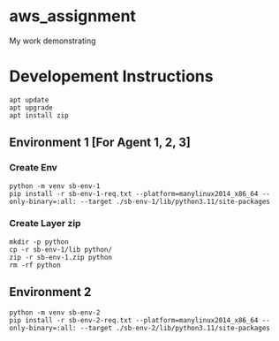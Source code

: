 # aws_assignment
My work demonstrating 


# Developement Instructions

```SH
apt update
apt upgrade
apt install zip
```

## Environment 1 [For Agent 1, 2, 3]

### Create Env
```SH
python -m venv sb-env-1
pip install -r sb-env-1-req.txt --platform=manylinux2014_x86_64 --only-binary=:all: --target ./sb-env-1/lib/python3.11/site-packages
```

### Create Layer zip

```SH
mkdir -p python
cp -r sb-env-1/lib python/
zip -r sb-env-1.zip python
rm -rf python
```



## Environment 2
```SH
python -m venv sb-env-2
pip install -r sb-env-2-req.txt --platform=manylinux2014_x86_64 --only-binary=:all: --target ./sb-env-2/lib/python3.11/site-packages
```

